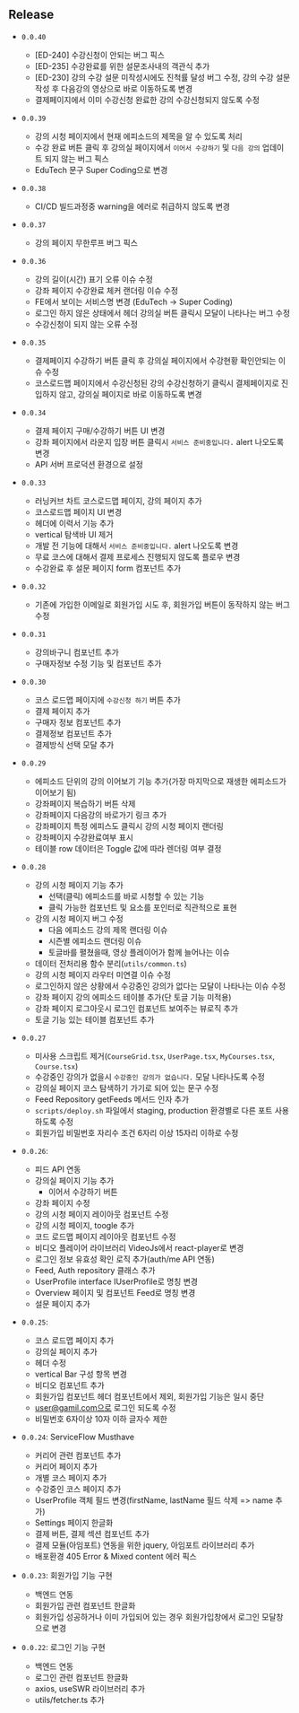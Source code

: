 ## Release
- `0.0.40`
    - [ED-240] 수강신청이 안되는 버그 픽스
    - [ED-235] 수강완료를 위한 설문조사내의 객관식 추가
    - [ED-230] 강의 수강 설문 미작성시에도 진척률 달성 버그 수정, 강의 수강 설문 작성 후 다음강의 영상으로 바로 이동하도록 변경
    - 결제페이지에서 이미 수강신청 완료한 강의 수강신청되지 않도록 수정

- `0.0.39`
    - 강의 시청 페이지에서 현재 에피소드의 제목을 알 수 있도록 처리
    - 수강 완료 버튼 클릭 후 강의실 페이지에서 `이어서 수강하기` 및 `다음 강의` 업데이트 되지 않는 버그 픽스
    - EduTech 문구 Super Coding으로 변경

- `0.0.38`
    - CI/CD 빌드과정중 warning을 에러로 취급하지 않도록 변경

- `0.0.37`
    - 강의 페이지 무한루프 버그 픽스

- `0.0.36`
    - 강의 길이(시간) 표기 오류 이슈 수정
    - 강좌 페이지 수강완료 체커 랜더링 이슈 수정
    - FE에서 보이는 서비스명 변경 (EduTech -> Super Coding)
    - 로그인 하지 않은 상태에서 헤더 강의실 버튼 클릭시 모달이 나타나는 버그 수정
    - 수강신청이 되지 않는 오류 수정

- `0.0.35`
    - 결제페이지 수강하기 버튼 클릭 후 강의실 페이지에서 수강현황 확인안되는 이슈 수정
    - 코스로드맵 페이지에서 수강신청된 강의 수강신청하기 클릭시 결제페이지로 진입하지 않고, 강의실 페이지로 바로 이동하도록 변경

- `0.0.34`
    - 결제 페이지 구매/수강하기 버튼 UI 변경
    - 강좌 페이지에서 라운지 입장 버튼 클릭시 `서비스 준비중입니다.` alert 나오도록 변경
    - API 서버 프로덕션 환경으로 설정

- `0.0.33`
    - 러닝커브 차트 코스로드맵 페이지, 강의 페이지 추가
    - 코스로드맵 페이지 UI 변경
    - 헤더에 이력서 기능 추가
    - vertical 탐색바 UI 제거
    - 개발 전 기능에 대해서 `서비스 준비중입니다.` alert 나오도록 변경
    - 무료 코스에 대해서 결제 프로세스 진행되지 않도록 플로우 변경
    - 수강완료 후 설문 페이지 form 컴포넌트 추가

- `0.0.32`
    - 기존에 가입한 이메일로 회원가입 시도 후, 회원가입 버튼이 동작하지 않는 버그 수정

- `0.0.31`
    - 강의바구니 컴포넌트 추가
    -  구매자정보 수정 기능 및 컴포넌트 추가

- `0.0.30`
    - 코스 로드맵 페이지에 `수강신청 하기` 버튼 추가
    - 결제 페이지 추가
    - 구매자 정보 컴포넌트 추가
    - 결제정보 컴포넌트 추가
    - 결제방식 선택 모달 추가

- `0.0.29`
    - 에피소드 단위의 강의 이어보기 기능 추가(가장 마지막으로 재생한 에피소드가 이어보기 됨)
    - 강좌페이지 복습하기 버튼 삭제
    - 강좌페이지 다음강의 바로가기 링크 추가
    - 강좌페이지 특정 에피스도 클릭시 강의 시청 페이지 랜더링
    - 강좌페이지 수강완료여부 표시
    - 테이블 row 데이터은 Toggle 값에 따라 렌더링 여부 결정

- `0.0.28`
    - 강의 시청 페이지 기능 추가
      - 선택(클릭) 에피소드를 바로 시청할 수 있는 기능
      - 클릭 가능한 컴포넌트 및 요소를 포인터로 직관적으로 표현
    - 강의 시청 페이지 버그 수정
      - 다음 에피소드 강의 제목 랜더링 이슈
      - 시즌별 에피소드 랜더링 이슈
      - 토글바를 펼쳤을때, 영상 플레이어가 함께 늘어나는 이슈
    - 데이터 전처리용 함수 분리(`utils/common.ts`)
    - 강의 시청 페이지 라우터 미연결 이슈 수정
    - 로그인하지 않은 상황에서 수강중인 강의가 없다는 모달이 나타나는 이슈 수정
    - 강좌 페이지 강의 에피소드 테이블 추가(단 토글 기능 미적용)
    - 강좌 페이지 로그아웃시 로그인 컴포넌트 보여주는 뷰로직 추가
    - 토글 기능 있는 테이블 컴포넌트 추가

- `0.0.27`
    - 미사용 스크립트 제거(`CourseGrid.tsx`, `UserPage.tsx`, `MyCourses.tsx`, `Course.tsx`)
    - 수강중인 강의가 없을시 `수강중인 강의가 없습니다.` 모달 나타나도록 수정
    - 강의실 페이지 코스 탐색하기 가기로 되어 있는 문구 수정
    - Feed Repository getFeeds 메서드 인자 추가
    - `scripts/deploy.sh` 파일에서 staging, production 환경별로 다른 포트 사용하도록 수정
    - 회원가입 비밀번호 자리수 조건 6자리 이상 15자리 이하로 수정

- `0.0.26`:
    - 피드 API 연동
    - 강의실 페이지 기능 추가
      - 이어서 수강하기 버튼
    - 강좌 페이지 수정
    - 강의 시청 페이지 레이아웃 컴포넌트 수정
    - 강의 시청 페이지, toogle 추가
    - 코드 로드맵 페이지 레이아웃 컴포넌트 수정
    - 비디오 플레이어 라이브러리 VideoJs에서 react-player로 변경
    - 로그인 정보 유효성 확인 로직 추가(auth/me API 연동)
    - Feed, Auth repository 클래스 추가
    - UserProfile interface IUserProfile로 명칭 변경
    - Overview 페이지 및 컴포넌트 Feed로 명칭 변경
    - 설문 페이지 추가

- `0.0.25`:
    - 코스 로드맵 페이지 추가
    - 강의실 페이지 추가
    - 헤더 수정
    - vertical Bar 구성 항목 변경
    - 비디오 컴포넌트 추가
    - 회원가입 컴포넌트 헤더 컴포넌트에서 제외, 회원가입 기능은 일시 중단
    - user@gamil.com으로 로그인 되도록 수정
    - 비밀번호 6자이상 10자 이하 글자수 제한
    
- `0.0.24`: ServiceFlow Musthave
    - 커리어 관련 컴포넌트 추가
    - 커리어 페이지 추가
    - 개별 코스 페이지 추가
    - 수강중인 코스 페이지 추가
    - UserProfile 객체 필드 변경(firstName, lastName 필드 삭제 => name 추가)
    - Settings 페이지 한글화
    - 결제 버튼, 결제 섹션 컴포넌트 추가
    - 결제 모듈(아임포트) 연동을 위한 jquery, 아임포트 라이브러리 추가
    - 배포환경 405 Error & Mixed content 에러 픽스

- `0.0.23`: 회원가입 기능 구현
    - 백엔드 연동
    - 회원가입 관련 컴포넌트 한글화
    - 회원가입 성공하거나 이미 가입되어 있는 경우 회원가입창에서 로그인 모달창으로 변경

- `0.0.22`: 로그인 기능 구현
    - 백엔드 연동
    - 로그인 관련 컴포넌트 한글화
    - axios, useSWR 라이브러리 추가
    - utils/fetcher.ts 추가